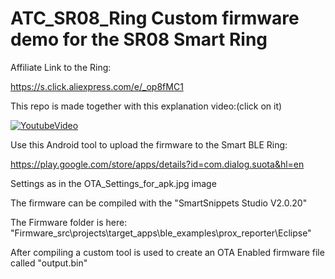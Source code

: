 # ATC_SR08_Ring Custom firmware demo for the SR08 Smart Ring

Affiliate Link to the Ring:

https://s.click.aliexpress.com/e/_op8fMC1

This repo is made together with this explanation video:(click on it)

[![YoutubeVideo](https://img.youtube.com/vi/xOw-6uMfOjc/0.jpg)](https://www.youtube.com/watch?v=xOw-6uMfOjc)


Use this Android tool to upload the firmware to the Smart BLE Ring:

https://play.google.com/store/apps/details?id=com.dialog.suota&hl=en

Settings as in the OTA_Settings_for_apk.jpg image



The firmware can be compiled with the "SmartSnippets Studio V2.0.20"

The Firmware folder is here: "Firmware_src\projects\target_apps\ble_examples\prox_reporter\Eclipse"

After compiling a custom tool is used to create an OTA Enabled firmware file called "output.bin"


